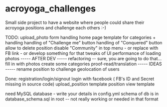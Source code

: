 acroyoga_challenges
=====================
Small side project to have a website where people could share their acroyoga positions and challenge each others :-)

TODO:
upload_photo form handling
home page
template for categories + handling
handling of "Challenge me" button
handling of "Conquered" button
allow to delete position 
disable "Community" in top menu - or replace with FB link - or develop something for that 
tweaks of UI
performance of loading photos
----- AFTER DEV -----
refactoring -- sure, you are going to do that...
fill in with photos
create some categories
proof-read/translation
----- IDEAS -----
rename position to challenge
geolocation of users

Done:
registration/login/signout
login with facebook ( FB's ID and Secret missing in source code)
upload_position template
position view template


need MySQL database - write your details in config.yml
schema of db is in database_schema.sql in root -- not really working or needed in that format

